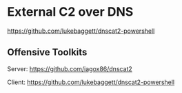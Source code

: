 # External C2 over DNS

https://github.com/lukebaggett/dnscat2-powershell



## Offensive Toolkits

Server: https://github.com/iagox86/dnscat2

Client: https://github.com/lukebaggett/dnscat2-powershell